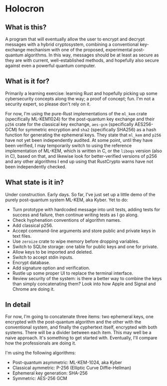 # Holocron

## What is this?

A program that will eventually allow the user to encrypt and decrypt messages with a hybrid cryptosystem, combining a conventional key-exchange mechanism with one of the proposed, experimental post-quantum algorithms. In this way, messages should be at least as secure as they are with current, well-established methods, and hopefully also secure against even a powerful quantum computer.

## What is it for?

Primarily a learning exercise: learning Rust and hopefully picking up some cybersecurity concepts along the way; a proof of concept; fun. I'm not a security expert, so please don't rely on it.

For now, I'm using the pure-Rust implementations of the `ml_kem` crate (specifically ML-KEM1024) for the post-quantum key exchange and their `p256` crate for the classical key exchange, `aes-gcm` (specifically AES256-GCM) for symmetric encryption and `sha2` (specifically SHA256) as a hash function for generating the ephemeral keys. They state that `ml_kem` and `p256` have not yet been independently audited. At some point, until they have been verified, I may temporarily switch to using the reference implementation of ML-KEM, which is written in C, or the `liboqs` version (also in C), based on that, and likewise look for better-verified versions of p256 and any other algorithms I end up using that RustCrypto warns have not been independently checked.

## What state is it in?

Under construction. Early days. So far, I've just set up a little demo of the purely post-quantum system ML-KEM, aka Kyber. Yet to do:

- Turn prototype with hardcoded message into unit tests, adding tests for success and failure, then continue writing tests as I go along.
- Check hyphenation conventions of algorithm names.
- Add classical p256.
- Accept command-line arguments and store public and private keys in text files.
- Use `zeroize` crate to wipe memory before dropping variables.
- Switch to SQLite storage: one table for public keys and one for private.
- Allow keys to be imported and deleted.
- Switch to accept stdin inputs.
- Encrypt database.
- Add signature option and verification.
- Rustle up some proper UI to replace the terminal interface.
- Review security of the system: is there a better way to combine the keys than simply concatenating them? Look into how Apple and Signal and Chrome are doing it.

## In detail

For now, I'm going to concatenate three items: two ephemeral keys, one encrypted with the post-quantum algorithm and the other with the conventional system, and finally the cyphertext itself, encrypted with both systems. There will be a divider between each item. This may well be a naive approach. It's something to get started with. Eventually, I'll compare how the professionals are doing it.

I'm using the following algorithms:

- Post-quantum asymmetric: ML-KEM-1024, aka Kyber
- Classical aymmetric: P-256 (Elliptic Curve Diffie-Hellman)
- Ephemeral key generation: SHA-256
- Symmetric: AES-256 GCM
